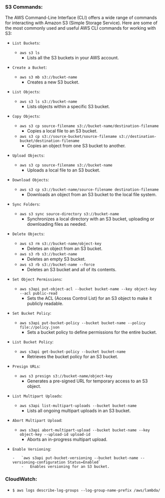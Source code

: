 ### S3 Commands:

The AWS Command-Line Interface (CLI) offers a wide range of commands for interacting with Amazon S3 (Simple Storage Service). Here are some of the most commonly used and useful AWS CLI commands for working with S3:

-   `List Buckets`:

    -   `aws s3 ls`
        -   Lists all the S3 buckets in your AWS account.

-   `Create a Bucket`:

    -   `aws s3 mb s3://bucket-name`
        -   Creates a new S3 bucket.

-   `List Objects`:

    -   `aws s3 ls s3://bucket-name`
        -   Lists objects within a specific S3 bucket.

-   `Copy Objects`:

    -   `aws s3 cp source-filename s3://bucket-name/destination-filename`
        -   Copies a local file to an S3 bucket.
    -   `aws s3 cp s3://source-bucket/source-filename s3://destination-bucket/destination-filename`
        -   Copies an object from one S3 bucket to another.

-   `Upload Objects`:

    -   `aws s3 cp source-filename s3://bucket-name`
        -   Uploads a local file to an S3 bucket.

-   `Download Objects`:

    -   `aws s3 cp s3://bucket-name/source-filename destination-filename`
        -   Downloads an object from an S3 bucket to the local file system.

-   `Sync Folders`:

    -   `aws s3 sync source-directory s3://bucket-name`
        -   Synchronizes a local directory with an S3 bucket, uploading or downloading files as needed.

-   `Delete Objects`:

    -   `aws s3 rm s3://bucket-name/object-key`
        -   Deletes an object from an S3 bucket.
    -   `aws s3 rb s3://bucket-name`
        -   Deletes an empty S3 bucket.
    -   `aws s3 rb s3://bucket-name --force`
        -   Deletes an S3 bucket and all of its contents.

-   `Set Object Permissions`:

    -   `aws s3api put-object-acl --bucket bucket-name --key object-key --acl public-read`
        -   Sets the ACL (Access Control List) for an S3 object to make it publicly readable.

-   `Set Bucket Policy`:

    -   `aws s3api put-bucket-policy --bucket bucket-name --policy file://policy.json`
        -   Sets a bucket policy to define permissions for the entire bucket.

-   `List Bucket Policy`:

    -   `aws s3api get-bucket-policy --bucket bucket-name`
        -   Retrieves the bucket policy for an S3 bucket.

-   `Presign URLs`:

    -   `aws s3 presign s3://bucket-name/object-key`
        -   Generates a pre-signed URL for temporary access to an S3 object.

-   `List Multipart Uploads`:

    -   `aws s3api list-multipart-uploads --bucket bucket-name`
        -   Lists all ongoing multipart uploads in an S3 bucket.

-   `Abort Multipart Upload`:

    -   `aws s3api abort-multipart-upload --bucket bucket-name --key object-key --upload-id upload-id`
        -   Aborts an in-progress multipart upload.

-   `Enable Versioning`:

        -   `aws s3api put-bucket-versioning --bucket bucket-name --versioning-configuration Status=Enabled`
            -   Enables versioning for an S3 bucket.

### CloudWatch:

-   `$ aws logs describe-log-groups --log-group-name-prefix /aws/lambda/`

